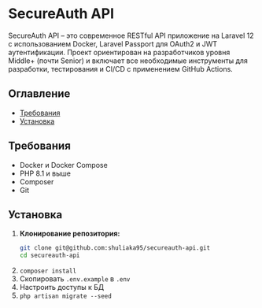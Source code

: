 # SecureAuth API

SecureAuth API – это современное RESTful API приложение на Laravel 12 с использованием Docker, Laravel Passport для OAuth2 и JWT аутентификации. Проект ориентирован на разработчиков уровня Middle+ (почти Senior) и включает все необходимые инструменты для разработки, тестирования и CI/CD с применением GitHub Actions.

## Оглавление
- [Требования](#требования)
- [Установка](#установка)


## Требования
- Docker и Docker Compose
- PHP 8.1 и выше
- Composer
- Git

## Установка
1. **Клонирование репозитория:**
   ```bash
   git clone git@github.com:shuliaka95/secureauth-api.git
   cd secureauth-api

2. `composer install`
3. Скопировать `.env.example` в `.env`
4. Настроить доступы к БД
5. `php artisan migrate --seed`